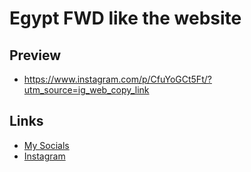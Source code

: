 # Egypt FWD like the website 

## Preview
* https://www.instagram.com/p/CfuYoGCt5Ft/?utm_source=ig_web_copy_link

## Links
* [My Socials](https://znap.link/hamdy_Dawood)
* [Instagram](https://www.instagram.com/hamdy_khalid_)
